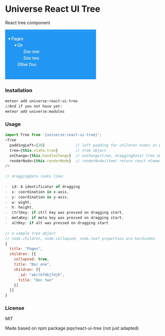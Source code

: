 # Universe React UI Tree
React tree component

<img src="https://raw.githubusercontent.com/vazco/universe-react-ui-tree/master/view.jpg"/>

### Installation
``` sh
meteor add universe:react-ui-tree
//And if you not have yet:
meteor add universe:modules
```
### Usage
``` javascript
import Tree from '{universe:react-ui-tree}';
<Tree
  paddingLeft={20}              // left padding for children nodes in pixels
  tree={this.state.tree}        // tree object
  onChange={this.handleChange}  // onChange(tree, draggingData) tree object changed
  renderNode={this.renderNode}  // renderNode(item) return react element
/>

// draggingData looks like:

-  id: A identificator of dragging
-  x: coordination in x-axis,
-  y: coordination in y-axis,
-  w: wight,
-  h: height,
-  ctrlKey: if ctrl key was pressed on dragging start,
-  metaKey: if meta key was pressed on dragging start,
-  altKey: if alt was pressed on dragging start

// a sample tree object
// node.children, node.collapsed, node.leaf properties are hardcoded
{
  title: "Pages",
  children: [{
    collapsed: true,
    title: "Doc one",
    children: [{
      _id: "abclkfdkjfdjk",
      title: "Doc two"
    }]
  }]
}
```

### License
MIT

Made based on npm package pqx/react-ui-tree (not just adapted)
